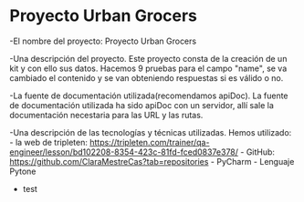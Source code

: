 # Proyecto Urban Grocers 
-El nombre del proyecto: Proyecto Urban Grocers

-Una descripción del proyecto.
Este proyecto consta de la creación de un kit y con ello sus datos.
Hacemos 9 pruebas para el campo "name", se va cambiado el contenido
y se van obteniendo respuestas si es válido o no.

-La fuente de documentación utilizada(recomendamos apiDoc).
La fuente de documentación utilizada ha sido apiDoc con un servidor, allí sale la documentación
necestaria para las URL y las rutas.

-Una descripción de las tecnologías y técnicas utilizadas.
Hemos utilizado:    
    - la web de tripleten: https://tripleten.com/trainer/qa-engineer/lesson/bd102208-8354-423c-81fd-fced0837e378/
    - GitHub: https://github.com/ClaraMestreCas?tab=repositories
    - PyCharm
    - Lenguaje Pytone

- test